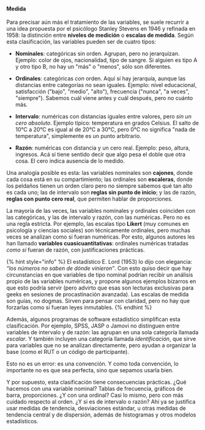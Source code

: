 #### Medida

Para precisar aún más el tratamiento de las variables, se suele recurrir a una idea propuesta por el psicólogo Stanley Stevens en 1946 y refinada en 1958: la distinción entre **niveles de medición** o **escalas de medida**. Según esta clasificación, las variables pueden ser de cuatro tipos:

- **Nominales**: categóricas sin orden. Agrupan, pero no jerarquizan. Ejemplo: color de ojos, nacionalidad, tipo de sangre. Si alguien es tipo A y otro tipo B, no hay un "más" o "menos", sólo son diferentes.

- **Ordinales**: categóricas *con* orden. Aquí sí hay jerarquía, aunque las distancias entre categorías no sean iguales. Ejemplo: nivel educacional, satisfacción ("bajo", "medio", "alto"), frecuencia ("nunca", "a veces", "siempre"). Sabemos cuál viene antes y cuál después, pero no cuánto más.

- **Intervalo**: numéricas con distancias iguales entre valores, pero *sin un cero absoluto*. Ejemplo típico: temperatura en grados Celsius. El salto de 10°C a 20°C es igual al de 20°C a 30°C, pero 0°C no significa "nada de temperatura", simplemente es un punto arbitrario.

- **Razón**: numéricas con distancia y un cero real. Ejemplo: peso, altura, ingresos. Acá sí tiene sentido decir que algo pesa el doble que otra cosa. El cero indica ausencia de lo medido. 

Una analogía posible es esta: las variables nominales son **cajones**, donde cada cosa está en su compartimiento; las ordinales son **escaleras**, donde los peldaños tienen un orden claro pero no siempre sabemos qué tan alto es cada uno; las de intervalo son **reglas sin punto de inicio**; y las de razón, **reglas con punto cero real**, que permiten hablar de proporciones.

La mayoría de las veces, las variables nominales y ordinales coinciden con las categóricas, y las de intervalo y razón, con las numéricas. Pero no es una regla estricta. Por ejemplo, las escalas tipo **Likert** (muy comunes en psicología y ciencias sociales) son técnicamente ordinales, pero muchas veces se analizan como si fueran numéricas. Por esto, algunos autores les han llamado **variables cuasicuantitativas**: ordinales numéricas tratadas *como si* fueran de razón, con justificaciones prácticas.

{% hint style="info" %}
El estadístico E. Lord (1953) lo dijo con elegancia: *“los números no saben de dónde vinieron”*. Con esto quiso decir que hay circunstancias en que variables de tipo nominal podrían recibir un análisis propio de las variables numéricas, y propone algunos ejemplos bizarros en que esto podría servir (pero advirto que esas son lecturas exclusivas para geeks en sesiones de procastinación avanzada). Las escalas de medida son guías, no dogmas. Sirven para pensar con claridad, pero no hay que forzarlas como si fueran leyes inmutables.
{% endhint %}

Además, algunos programas de software estadístico simplifican esta clasificación. Por ejemplo, SPSS, JASP o Jamovi no distinguen entre variables de intervalo y de razón: las agrupan en una sola categoría llamada *escalar*. Y también incluyen una categoría llamada *identificación*, que sirve para variables que no se analizan directamente, pero ayudan a organizar la base (como el RUT o un código de participante).

Esto no es un error: es una convención. Y como toda convención, lo importante no es que sea perfecta, sino que sepamos usarla bien.

Y por supuesto, esta clasificación tiene consecuencias prácticas. ¿Qué hacemos con una variable nominal? Tablas de frecuencia, gráficos de barra, proporciones. ¿Y con una ordinal? Casi lo mismo, pero con más cuidado respecto al orden. ¿Y si es de intervalo o razón? Ahí ya se justifica usar medidas de tendencia, desviaciones estándar, u otras medidas de tendencia central y de dispersión, además de histogramas y otros modelos estadísticos.

